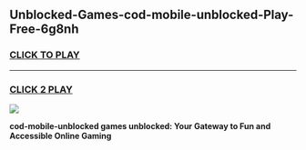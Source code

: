 
## Unblocked-Games-cod-mobile-unblocked-Play-Free-6g8nh
<h3>
<a href="https://premium76.site?title=cod-mobile-unblocked&ref=18A1">CLICK TO PLAY</a></h3>
<hr>

<h3>
<a href="https://premium76.site?title=cod-mobile-unblocked&ref=18A1">CLICK 2 PLAY</a>
  
</h3>

<a href="https://premium76.site?title=cod-mobile-unblocked&ref=18A1"><img src="https://clearcache.store/games.png"></a>


**cod-mobile-unblocked games unblocked: Your Gateway to Fun and Accessible Online Gaming**
